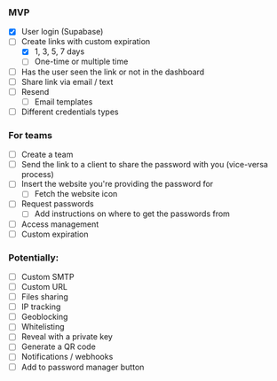 ### MVP

-   [x] User login (Supabase)
-   [ ] Create links with custom expiration
    -   [x] 1, 3, 5, 7 days
    -   [ ] One-time or multiple time
-   [ ] Has the user seen the link or not in the dashboard
-   [ ] Share link via email / text
-   [ ] Resend
    -   [ ] Email templates
-   [ ] Different credentials types

### For teams

-   [ ] Create a team
-   [ ] Send the link to a client to share the password with you (vice-versa process)
-   [ ] Insert the website you're providing the password for
    -   [ ] Fetch the website icon
-   [ ] Request passwords
    -   [ ] Add instructions on where to get the passwords from
-   [ ] Access management
-   [ ] Custom expiration

### Potentially:

-   [ ] Custom SMTP
-   [ ] Custom URL
-   [ ] Files sharing
-   [ ] IP tracking
-   [ ] Geoblocking
-   [ ] Whitelisting
-   [ ] Reveal with a private key
-   [ ] Generate a QR code
-   [ ] Notifications / webhooks
-   [ ] Add to password manager button
